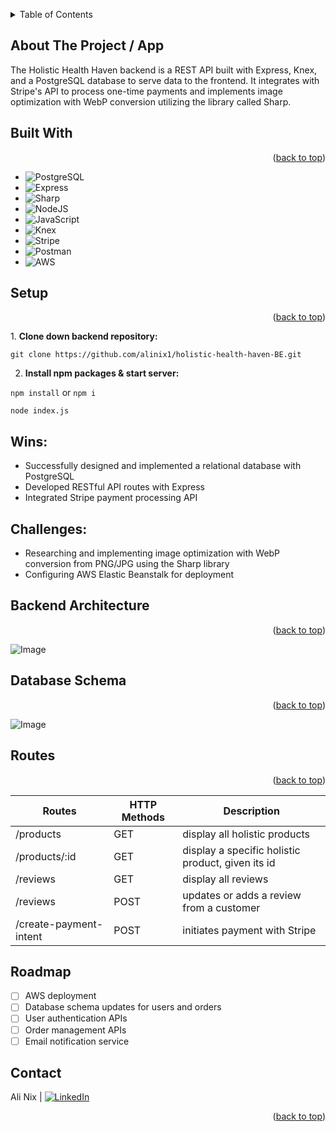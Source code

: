 <a name="readme-top"></a>

<!-- PROJECT LOGO -->

  <!-- HEADER -->

<!-- TABLE OF CONTENTS -->
<details>
  <summary>Table of Contents</summary>
  <ol>
    <li>
      <a href="#about-the-project">About The Project</a>
      <ul>
        <li><a href="#built-with">Built With</a></li>
      </ul>
    </li>
    <li><a href="#setup">Installation</a></li>
    <li><a href="#successes">Wins and Challenges</a></li>
    <li><a href="#backend">Backend Architecture</a></li>
    <li><a href="#database">Database Schema</a></li>
    <li><a href="#routes">Routes</a></li>
    <li><a href="#roadmap">Roadmap</a></li>
    <li><a href="#contact">Contact</a></li>
  </ol>
</details>
</div>

<!-- ABOUT THE PROJECT -->

## About The Project / App

The Holistic Health Haven backend is a REST API built with Express, Knex, and a PostgreSQL database to serve data to the frontend. It integrates with Stripe's API to process one-time payments and implements image optimization with WebP conversion utilizing the library called Sharp.

## Built With

<p align="right">(<a href="#readme-top">back to top</a>)</p>

- ![PostgreSQL][PostgreSQL-shield]
- ![Express][Express-shield]
- ![Sharp][Sharp-shield]
- ![NodeJS][NodeJS-shield]
- ![JavaScript][JavaScript-shield]
- ![Knex][Knex-shield]
- ![Stripe][Stripe-shield]
- ![Postman][Postman-shield]
- ![AWS][AWS-shield]

<!-- SETUP -->

## Setup

<p align="right">(<a href="#readme-top">back to top</a>)</p>
1. <strong>Clone down backend repository:</strong>

```
git clone https://github.com/alinix1/holistic-health-haven-BE.git
```

2. <strong>Install npm packages & start server:</strong>

`npm install` or `npm i`

`node index.js`

<!-- SUCCESSES -->

## Wins:

- Successfully designed and implemented a relational database with PostgreSQL
- Developed RESTful API routes with Express
- Integrated Stripe payment processing API

## Challenges:

- Researching and implementing image optimization with WebP conversion from PNG/JPG using the Sharp library
- Configuring AWS Elastic Beanstalk for deployment

<!-- BACKEND -->

## Backend Architecture

<p align="right">(<a href="#readme-top">back to top</a>)</p>

![Image](https://github.com/user-attachments/assets/0f65376a-1390-46a7-8c9d-1de5c120c5ca)

<!-- DATABASE -->

## Database Schema

<p align="right">(<a href="#readme-top">back to top</a>)</p>

![Image](https://github.com/user-attachments/assets/b929fdc3-cfe8-49b0-84a3-7fd366fec89e)

<!-- ROUTES -->

## Routes

<p align="right">(<a href="#readme-top">back to top</a>)</p>

| Routes                 | HTTP Methods | Description                                       |
| ---------------------- | ------------ | ------------------------------------------------- |
| /products              | GET          | display all holistic products                     |
| /products/:id          | GET          | display a specific holistic product, given its id |
| /reviews               | GET          | display all reviews                               |
| /reviews               | POST         | updates or adds a review from a customer          |
| /create-payment-intent | POST         | initiates payment with Stripe                     |

<!-- ROADMAP -->

## Roadmap

- [ ] AWS deployment
- [ ] Database schema updates for users and orders
- [ ] User authentication APIs
- [ ] Order management APIs
- [ ] Email notification service

<!-- CONTACT -->

## Contact

Ali Nix | [![LinkedIn][linkedin-shield]][linkedin-url1]

<p align="right">(<a href="#readme-top">back to top</a>)</p>

<!-- MARKDOWN LINKS & IMAGES -->

[linkedin-shield]: https://img.shields.io/badge/-LinkedIn-black.svg?style=for-the-badge&logo=linkedin&colorB=555
[linkedin-url1]: https://www.linkedin.com/in/ali-nix-38b9b9126/
[PostgreSQL-shield]: https://img.shields.io/badge/PostgreSQL-4169E1.svg?style=for-the-badge&logo=PostgreSQL&logoColor=white
[Express-shield]: https://img.shields.io/badge/Express-000000.svg?style=for-the-badge&logo=Express&logoColor=white
[Sharp-shield]: https://img.shields.io/badge/sharp-99CC00.svg?style=for-the-badge&logo=sharp&logoColor=white
[NodeJS-shield]: https://img.shields.io/badge/Node.js-5FA04E.svg?style=for-the-badge&logo=nodedotjs&logoColor=white
[JavaScript-shield]: https://img.shields.io/badge/JavaScript-F7DF1E.svg?style=for-the-badge&logo=JavaScript&logoColor=black
[Knex-shield]: https://img.shields.io/badge/Knex.js-D26B38.svg?style=for-the-badge&logo=knexdotjs&logoColor=white
[Stripe-shield]: https://img.shields.io/badge/Stripe-635BFF.svg?style=for-the-badge&logo=Stripe&logoColor=white
[Postman-shield]: https://img.shields.io/badge/Postman-FF6C37?style=for-the-badge&logo=Postman&logoColor=white
[AWS-shield]: https://img.shields.io/badge/Amazon_AWS-FF9900?style=for-the-badge&logo=amazonaws&logoColor=white
